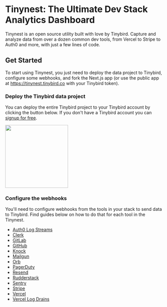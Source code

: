 # Tinynest: The Ultimate Dev Stack Analytics Dashboard
Tinynest is an open source utility built with love by Tinybird. Capture and analyze data from over a dozen common dev tools, from Vercel to Stripe to Auth0 and more, with just a few lines of code.

## Get Started
To start using Tinynest, you just need to deploy the data project to Tinybird, configure some webhooks, and fork the Next.js app (or use the public app at https://tinynest.tinybird.co with your Tinybird token).

### Deploy the Tinybird data project
You can deploy the entire Tinybird project to your Tinybird account by clicking the button below. If you don't have a Tinybird account you can [signup for free](https://www.tinybird.co/signup).

<p align="left">
  <a href="https://app.tinybird.co?starter_kit=https://github.com/tinybirdco/tinynest/tinybird">
    <img width="200" src="https://img.shields.io/badge/Deploy%20to-Tinybird-25283d?style=flat&labelColor=25283d&color=27f795&logo=data:image/svg+xml;base64,PHN2ZyB2aWV3Qm94PSIwIDAgNTAwIDUwMCIgeG1sbnM9Imh0dHA6Ly93d3cudzMub3JnLzIwMDAvc3ZnIj48cGF0aCBkPSJNNTAwIDQyLjhsLTE1Ni4xLTQyLjgtNTQuOSAxMjIuN3pNMzUwLjcgMzQ1LjRsLTE0Mi45LTUxLjEtODMuOSAyMDUuN3oiIGZpbGw9IiNmZmYiIG9wYWNpdHk9Ii42Ii8+PHBhdGggZD0iTTAgMjE5LjlsMzUwLjcgMTI1LjUgNTcuNS0yNjguMnoiIGZpbGw9IiNmZmYiLz48L3N2Zz4=" />
  </a>
</p>

### Configure the webhooks
You'll need to configure webhooks from the tools in your stack to send data to Tinybird. Find guides below on how to do that for each tool in the Tinynest.

- [Auth0 Log Streams](https://www.tinybird.co/docs/get-data-in/guides/ingest-auth0-logs)
- [Clerk](https://www.tinybird.co/docs/get-data-in/guides/ingest-from-clerk)
- [GitLab](https://www.tinybird.co/docs/get-data-in/guides/ingest-from-gitlab)
- [GitHub](https://www.tinybird.co/docs/get-data-in/guides/ingest-from-github)
- [Knock](https://www.tinybird.co/docs/get-data-in/guides/ingest-from-knock)
- [Mailgun](https://www.tinybird.co/docs/get-data-in/guides/ingest-from-mailgun)
- [Orb](https://www.tinybird.co/docs/get-data-in/guides/ingest-from-orb)
- [PagerDuty](https://www.tinybird.co/docs/get-data-in/guides/ingest-from-pagerduty)
- [Resend](https://www.tinybird.co/docs/get-data-in/guides/ingest-from-resend)
- [Rudderstack](https://www.tinybird.co/docs/get-data-in/guides/ingest-from-rudderstack)
- [Sentry](https://www.tinybird.co/docs/get-data-in/guides/ingest-from-sentry)
- [Stripe](https://www.tinybird.co/docs/get-data-in/guides/ingest-from-stripe)
- [Vercel](https://www.tinybird.co/docs/get-data-in/guides/ingest-from-vercel)
- [Vercel Log Drains](https://www.tinybird.co/docs/get-data-in/guides/ingest-vercel-logdrains)

